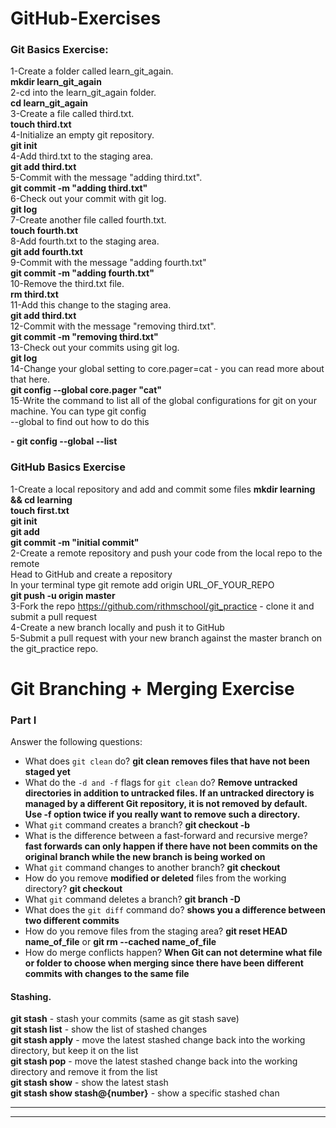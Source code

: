 # GitHub-Exercises

### Git Basics Exercise:

1-Create a folder called learn_git_again.<br>
**mkdir learn_git_again**<br>
2-cd into the learn_git_again folder.<br>
**cd learn_git_again**<br> 
3-Create a file called third.txt.<br>
**touch third.txt**<br>
4-Initialize an empty git repository.<br>
**git init**<br>
4-Add third.txt to the staging area.<br>
**git add third.txt**<br>
5-Commit with the message "adding third.txt".<br>
**git commit -m "adding third.txt"**<br>
6-Check out your commit with git log.<br>
**git log**<br>
7-Create another file called fourth.txt.<br>
**touch fourth.txt**<br>
8-Add fourth.txt to the staging area.<br>
**git add fourth.txt**<br>
9-Commit with the message "adding fourth.txt"<br>
**git commit -m "adding fourth.txt"**<br>
10-Remove the third.txt file.<br>
**rm third.txt**<br>
11-Add this change to the staging area.<br>
**git add third.txt**<br>
12-Commit with the message "removing third.txt". <br>
**git commit -m "removing third.txt"**<br>
13-Check out your commits using git log. <br>
**git log**<br>
14-Change your global setting to core.pager=cat - you can read more about that here.<br>
**git config --global core.pager "cat"**<br>
15-Write the command to list all of the global configurations for git on your machine. You can type git config <br>--global to find out how to do this<br>

**- git config --global --list**<br>

### GitHub Basics Exercise

1-Create a local repository and add and commit some files
**mkdir learning && cd learning**<br>
**touch first.txt**<br>
**git init**<br>
**git add**<br>
**git commit -m "initial commit"**<br>
2-Create a remote repository and push your code from the local repo to the remote<br>
Head to GitHub and create a repository<br>
In your terminal type git remote add origin URL_OF_YOUR_REPO<br>
**git push -u origin master**<br>
3-Fork the repo https://github.com/rithmschool/git_practice - clone it and submit a pull request<br>
4-Create a new branch locally and push it to GitHub<br>
5-Submit a pull request with your new branch against the master branch on the git_practice repo.<br>

# Git Branching + Merging Exercise

### Part I

Answer the following questions:

- What does `git clean` do? **git clean removes files that have not been staged yet**
- What do the `-d and -f` flags for `git clean` do? **Remove untracked directories in addition to untracked files. If an untracked directory is managed by a different Git repository, it is not removed by default. Use -f option twice if you really want to remove such a directory.**
- What `git` command creates a branch? **git checkout -b**
- What is the difference between a fast-forward and recursive merge? **fast forwards can only happen if there have not been commits on the original branch while the new branch is being worked on**
- What `git` command changes to another branch? **git checkout**
- How do you remove **modified or deleted** files from the working directory? **git checkout**
- What `git` command deletes a branch? **git branch -D**
- What does the `git diff` command do? **shows you a difference between two different commits**
- How do you remove files from the staging area? **git reset HEAD name_of_file** or **git rm --cached name_of_file**
- How do merge conflicts happen? **When Git can not determine what file or folder to choose when merging since there have been different commits with changes to the same file**



 #### Stashing.
 
**git stash** - stash your commits (same as git stash save)<br>
**git stash list** - show the list of stashed changes<br>
**git stash apply** - move the latest stashed change back into the working directory, but keep it on the list<br>
**git stash pop** - move the latest stashed change back into the working directory and remove it from the list<br>
**git stash show** - show the latest stash<br>
**git stash show stash@{number}** - show a specific stashed chan<br>

<hr>

<hr>
